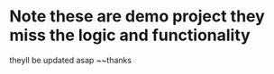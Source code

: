 # Note these are demo project they miss the logic and functionality
theyll be updated asap
~~thanks
